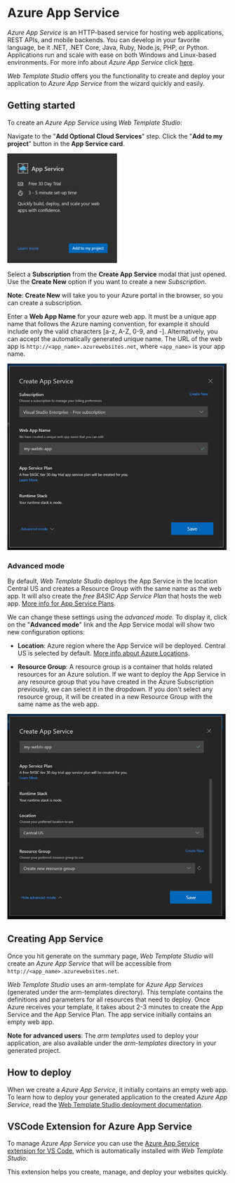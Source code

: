 # Azure App Service

*Azure App Service* is an HTTP-based service for hosting web applications, REST APIs, and mobile backends. You can develop in your favorite language, be it .NET, .NET Core, Java, Ruby, Node.js, PHP, or Python. Applications run and scale with ease on both Windows and Linux-based environments. For more info about *Azure App Service* click [here](https://docs.microsoft.com/azure/app-service/overview).

*Web Template Studio* offers you the functionality to create and deploy your application to *Azure App Service* from the wizard quickly and easily.

## Getting started

To create an *Azure App Service* using *Web Template Studio*:

Navigate to the "**Add Optional Cloud Services**" step. Click the "**Add to my project**" button in the **App Service card**.

<img alt="Azure App Service Card" src="../../resources/azure-appservice-card.png" width="250px" />

Select a **Subscription** from the **Create App Service** modal that just opened. Use the **Create New** option if you want to create a new *Subscription*. 

**Note**: **Create New** will take you to your Azure portal in the browser, so you can create a subscription.

Enter a **Web App Name** for your azure web app. It must be a unique app name that follows the Azure naming convention, for example it should include only the valid characters [a-z, A-Z, 0-9, and -]. Alternatively, you can accept the automatically generated unique name. The URL of the web app is `http://<app_name>.azurewebsites.net`, where `<app_name>` is your app name.

<img alt="Azure Create App Service" src="../../resources/azure-appservice-createappservice.png" width="500px" />

### Advanced mode

By default, *Web Template Studio* deploys the App Service in the location Central US and creates a Resource Group with the same name as the web app. It will also create the *free BASIC App Service Plan* that hosts the web app. [More info for App Service Plans](https://azure.microsoft.com/en-us/pricing/details/app-service/plans/).

We can change these settings using the *advanced mode*. To display it, click on the "**Advanced mode**" link and the App Service modal will show two new configuration options:

- **Location**: Azure region where the App Service will be deployed. Central US is selected by default. [More info about Azure Locations](https://azure.microsoft.com/en-us/global-infrastructure/regions/).

- **Resource Group**: A resource group is a container that holds related resources for an Azure solution. If we want to deploy the App Service in any resource group that you have created in the Azure Subscription previously, we can select it in the dropdown. If you don't select any resource group, it will be created in a new Resource Group with the same name as the web app.

<img alt="Azure Create App Service in Advanced Mode" src="../../resources/azure-appservice-createappservice-advanced-mode.png" width="500px"  />

## Creating App Service
Once you hit generate on the summary page, *Web Template Studio* will create an *Azure App Service* that will be accessible from `http://<app_name>.azurewebsites.net`.

*Web Template Studio* uses an arm-template for *Azure App Services* (generated under the arm-templates directory). This template contains the definitions and parameters for all resources that need to deploy. Once Azure receives your template, it takes about 2-3 minutes to create the App Service and the App Service Plan. The app service initially contains an empty web app.

**Note for advanced users**: The *arm templates* used to deploy your application, are also available under the *arm-templates* directory in your generated project.

## How to deploy

When we create a *Azure App Service*, it initially contains an empty web app. To learn how to deploy your generated application to the created *Azure App Service*, read the [Web Template Studio deployment documentation](../deployment.md).

## VSCode Extension for Azure App Service

To manage *Azure App Service* you can use the [Azure App Service extension for VS Code](https://marketplace.visualstudio.com/items?itemName=ms-azuretools.vscode-azureappservice), which is automatically installed with *Web Template Studio*.

This extension helps you create, manage, and deploy your websites quickly.
